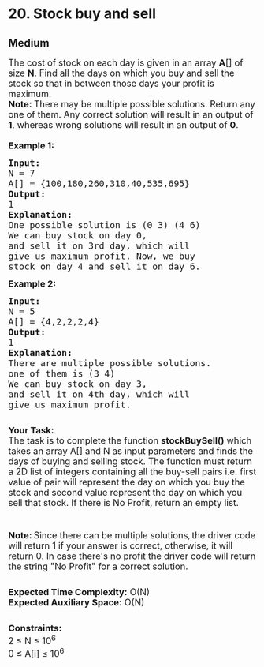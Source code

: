 # 20. Stock buy and sell
## Medium 
<div class="problem-statement" style="user-select: auto;">
                <p style="user-select: auto;"></p><p style="user-select: auto;"><span style="font-size: 18px; user-select: auto;">The cost of stock on each day is given in an array <strong style="user-select: auto;">A</strong>[] of size <strong style="user-select: auto;">N</strong>. Find all the days on which you buy and sell the stock so that in between those days your profit is maximum.<br style="user-select: auto;">
<strong style="user-select: auto;">Note: </strong>There may be multiple possible solutions. Return any one of them. Any correct solution will result in an output of <strong style="user-select: auto;">1</strong>, whereas wrong solutions will result in an output of <strong style="user-select: auto;">0</strong>.<br style="user-select: auto;">
<br style="user-select: auto;">
<strong style="user-select: auto;">Example 1:</strong></span></p>

<pre style="user-select: auto;"><span style="font-size: 18px; user-select: auto;"><strong style="user-select: auto;">Input:</strong>
N = 7
A[] = {100,180,260,310,40,535,695}
<strong style="user-select: auto;">Output:</strong>
1
<strong style="user-select: auto;">Explanation:
</strong>One possible solution is (0 3) (4 6)
We can buy stock on day 0,
and sell it on 3rd day, which will 
give us maximum profit. Now, we buy 
stock on day 4 and sell it on day 6.</span>
</pre>

<p style="user-select: auto;"><span style="font-size: 18px; user-select: auto;"><strong style="user-select: auto;">Example 2:</strong></span></p>

<pre style="user-select: auto;"><span style="font-size: 18px; user-select: auto;"><strong style="user-select: auto;">Input:</strong>
N = 5
A[] = {4,2,2,2,4}
<strong style="user-select: auto;">Output:</strong>
1
<strong style="user-select: auto;">Explanation:
</strong>There are multiple possible solutions.
one of them is (3 4)<strong style="user-select: auto;">
</strong>We can buy stock on day 3,
and sell it on 4th day, which will 
give us maximum profit.</span></pre>

<p style="user-select: auto;"><br style="user-select: auto;">
<span style="font-size: 18px; user-select: auto;"><strong style="user-select: auto;">Your Task:</strong><br style="user-select: auto;">
The task is to complete the function <strong style="user-select: auto;">stockBuySell()</strong> which takes an array A[] and N as input parameters and finds the days of buying and selling stock. The function must return a 2D list of integers containing all the buy-sell pairs i.e. first value of pair will represent the day on which you buy&nbsp;the stock and second value represent the day on which you sell that stock. If there is No Profit, return an empty list. </span></p>

<p style="user-select: auto;">&nbsp;</p>

<p style="user-select: auto;"><span style="font-size: 18px; user-select: auto;"><strong style="user-select: auto;">Note:</strong></span>&nbsp;<span style="font-size: 18px; user-select: auto;">Since there can be multiple solutions</span>, <span style="font-size: 18px; user-select: auto;">the driver code will return 1 if your answer is correct, otherwise, it will return 0. In case there's no profit the driver code will return the string "No Profit" for a correct solution.</span></p>

<p style="user-select: auto;"><br style="user-select: auto;">
<span style="font-size: 18px; user-select: auto;"><strong style="user-select: auto;">Expected Time Complexity:</strong> O(N)<br style="user-select: auto;">
<strong style="user-select: auto;">Expected Auxiliary Space:</strong> O(N)</span></p>

<p style="user-select: auto;"><br style="user-select: auto;">
<span style="font-size: 18px; user-select: auto;"><strong style="user-select: auto;">Constraints:</strong><br style="user-select: auto;">
2 ≤&nbsp;N ≤&nbsp;10<sup style="user-select: auto;">6</sup><br style="user-select: auto;">
0 ≤&nbsp;A[i] ≤&nbsp;10<sup style="user-select: auto;">6</sup></span></p>
 <p style="user-select: auto;"></p>
            </div>